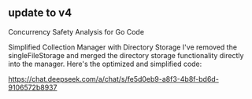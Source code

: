 
## update to v4 
Concurrency Safety Analysis for Go Code

Simplified Collection Manager with Directory Storage
I've removed the singleFileStorage and merged the directory storage functionality directly into the manager. Here's the optimized and simplified code:

https://chat.deepseek.com/a/chat/s/fe5d0eb9-a8f3-4b8f-bd6d-9106572b8937